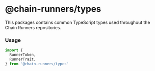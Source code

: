 # @chain-runners/types

This packages contains common TypeScript types used throughout the Chain Runners repositories.

### Usage

```ts
import {
  RunnerToken,
  RunnerTrait,
} from '@chain-runners/types'
```
